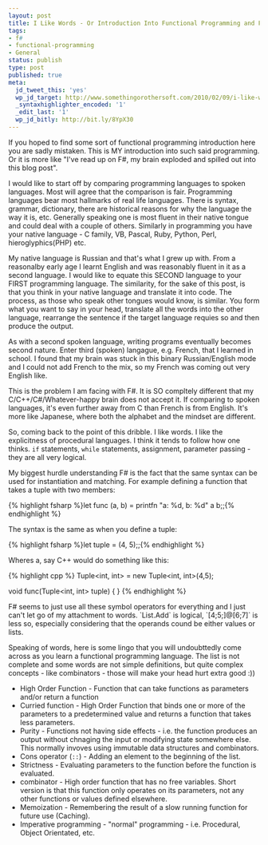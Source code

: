 ```yaml
---
layout: post
title: I Like Words - Or Introduction Into Functional Programming and F#.
tags:
- f#
- functional-programming
- General
status: publish
type: post
published: true
meta:
  jd_tweet_this: 'yes'
  wp_jd_target: http://www.somethingorothersoft.com/2010/02/09/i-like-words-or-introduction-into-functional-programming-and-f/
  _syntaxhighlighter_encoded: '1'
  _edit_last: '1'
  wp_jd_bitly: http://bit.ly/8YpX30
---
```

If you hoped to find some sort of functional programming introduction here you are sadly mistaken. This is MY introduction into such said programming. Or it is more like "I've read up on F#, my brain exploded and spilled out into this blog post".

I would like to start off by comparing programming languages to spoken languages. Most will agree that the comparison is fair. Programming languages bear most hallmarks of real life languages. There is syntax, grammar, dictionary, there are historical reasons for why the language the way it is, etc. Generally speaking one is most fluent in their native tongue and could deal with a couple of others. Similarly in programming you have your native language - C family, VB, Pascal, Ruby, Python, Perl, hieroglyphics(PHP) etc.

My native language is Russian and that's what I grew up with. From a reasonalby early age I learnt English and was reasonably fluent in it as a second language. I would like to equate this SECOND language to your FIRST programming language. The similarity, for the sake of this post, is that you think in your native language and translate it into code. The process, as those who speak other tongues would know, is similar. You form what you want to say in your head, translate all the words into the other language, rearrange the sentence if the target language requies so and then produce the output.

As with a second spoken language, writing programs eventually becomes second nature. Enter third (spoken) langague, e.g. French, that I learned in school. I found that my brain was stuck in this binary Russian/English mode and I could not add French to the mix, so my French was coming out very English like.

This is the problem I am facing with F#. It is SO compltely different that my C/C++/C#/Whatever-happy brain does not accept it. If comparing to spoken languages, it's even further away from C than French is from English. It's more like Japanese, where both the alphabet and the mindset are different.

So, coming back to the point of this dribble. I like words. I like the explicitness of procedural languages. I think it tends to follow how one thinks. `if` statements, `while` statements, assignment, parameter passing - they are all very logical.

My biggest hurdle understanding F# is the fact that the same syntax can be used for instantiation and matching. For example defining a function that takes a tuple with two members:

{% highlight fsharp %}let func (a, b) = printfn "a: %d, b: %d" a b;;{% endhighlight %}

The syntax is the same as when you define a tuple:

{% highlight fsharp %}let tuple = (4, 5);;{% endhighlight %}

Wheres a, say C++ would do something like this:

<div>

{% highlight cpp %}
Tuple<int, int> = new Tuple<int, int>(4,5);

void func(Tuple<int, int> tuple) {
}
{% endhighlight %}
</div>
F# seems to just use all these symbol operators for everything and I just can't let go of my attachment to words. `List.Add` is logical, `[4;5;]@[6;7]` is less so, especially considering that the operands cound be either values or lists.

Speaking of words, here is some lingo that you will undoubttedly come across as you learn a functional programming language. The list is not complete and some words are not simple definitions, but quite complex concepts - like combinators - those will make your head hurt extra good :))


* High Order Function - Function that can take functions as parameters and/or return a function
* Curried function - High Order Function that binds one or more of the parameters to a predetermined value and returns a function that takes less parameters.
* Purity - Functions not having side effects - i.e. the function produces an output without chnaging the input or modifying state somewhere else. This normally invoves using immutable data structures and combinators.
* Cons operator (`::`) - Adding an element to the beginning of the list.
* Strictness - Evaluating parameters to the function before the function is evaluated.
* combinator - High order function that has no free variables. Short version is that this function only operates on its parameters, not any other functions or values defined elsewhere.
* Memoization - Remembering the result of a slow running function for future use (Caching).
* Imperative programming - "normal" programming - i.e. Procedural, Object Orientated, etc.




